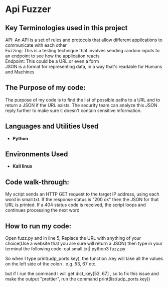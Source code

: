 <h1>Api Fuzzer</h1>


<h2>Key Terminologies used in this project</h2>
API: An API is a set of rules and protocols that allow different applications to communicate with each other <br>
Fuzzing: This is a testing technique that involves sending random inputs to an endpoint to see how the application reacts <br>
Endpoint: This could be a URL or even a form <br>
JSON is a format for representing data, in a way that's readable for Humans and Machines <br>

<h2>The Purpose of my code:</h2>
The purpose of my code is to find the list of possible paths to a URL and to return a JSON if the URL exists. The security team can analyze this JSON reply further to make sure it doesn't contain sensitive information.


<br />


<h2>Languages and Utilities Used</h2>

- <b>Python</b> 

<h2>Environments Used </h2>

- <b>Kali linux</b> 

<h2>Code walk-through:</h2>

<p>
  My script sends an HTTP GET request to the target IP address, using each word in small.txt. If the response status is "200 ok" then the JSON for that URL is printed. If a 404 status code is received, the script loops and continues processing the next word
</p>

<h2>How to run my code:</h2>
<p>
Open fuzz.py and in line 5, Replace the URL with anything of your choice(Use a website that you are sure will return a JSON)  then type in your terminal the following code: cat small.txt| python3 fuzz.py

</p>






So when I type print(udp_ports.key), the function .key will take all the values on the left side of the colon . e.g. 53, 67 etc. <br>

but if I run the command I will get dict_key[53, 67] , so to fix this issue and make the output "prettier", run the command print(list(udp_ports.key))</p> 
